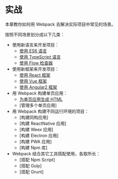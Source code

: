 # 实战
本章教你如何用 Webpack 去解决实际项目中常见的场景。

按照不同场景划分成以下几类：

- 使用新语言来开发项目：
     - [使用 ES6 语言](使用ES6语言.md)
     - [使用 TypeScript 语言](使用TypeScript语言.md)
     - [使用 Flow 检查器](使用Flow检查器.md)
- 使用新框架来开发项目：
     - [使用 React 框架](使用React框架.md)
     - [使用 Vue 框架](使用Vue框架.md)
     - [使用 Angular2 框架](使用Angular2框架.md)
- 用 Webpack 构建单页应用：
     - [为单页应用生成 HTML](为单页应用生成HTML.md)
     - [管理多个单页应用]
- 用 Webpack 构建不同运行环境的项目：
     - [构建同构应用]
     - [构建 ReactNative 应用]
     - [构建 Weex 应用]
     - [构建 Electron 应用]
     - [构建 PWA 应用]
     - [构建 Npm 库]
- Webpack 结合其它工具搭配使用，各取所长：
     - [搭配 Npm Script]
     - [搭配 Gulp]
     - [搭配 Grunt]
